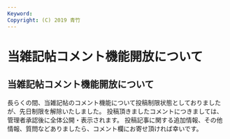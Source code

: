```yaml
---
Keyword: 
Copyright: (C) 2019 青竹
---
```


# 当雑記帖コメント機能開放について

## 当雑記帖コメント機能開放について

長らくの間、当雑記帖のコメント機能について投稿制限状態としておりましたが、先日制限を解除いたしました。
投稿頂きましたコメントにつきましては、管理者承認後に全体公開・表示されます。
投稿記事に関する追加情報、その他情報、質問などありましたら、コメント欄にお寄せ頂ければ幸いです。

